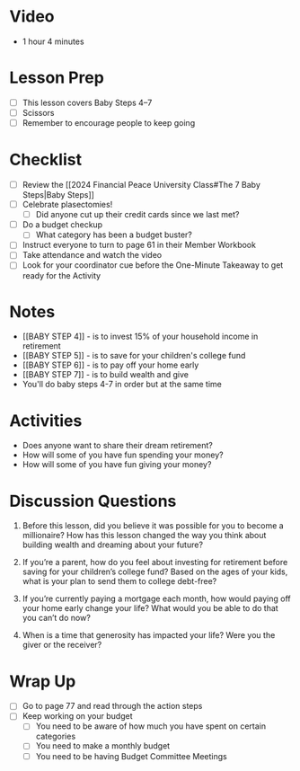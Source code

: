 # Video
- 1 hour 4 minutes

# Lesson Prep
- [ ] This lesson covers Baby Steps 4–7
- [ ] Scissors
- [ ] Remember to encourage people to keep going

# Checklist
- [ ] Review the [[2024 Financial Peace University Class#The 7 Baby Steps|Baby Steps]]
- [ ] Celebrate plasectomies!
	- [ ] Did anyone cut up their credit cards since we last met?
- [ ] Do a budget checkup
	- [ ] What category has been a budget buster?
- [ ] Instruct everyone to turn to page 61 in their Member Workbook
- [ ] Take attendance and watch the video
- [ ] Look for your coordinator cue before the One-Minute Takeaway to get ready for the Activity

# Notes
- [[BABY STEP 4]] - is to invest 15% of your household income in retirement
- [[BABY STEP 5]] - is to save for your children's college fund
- [[BABY STEP 6]] - is to pay off your home early
- [[BABY STEP 7]] - is to build wealth and give
- You'll do baby steps 4-7 in order but at the same time

# Activities
- Does anyone want to share their dream retirement? 
- How will some of you have fun spending your money? 
- How will some of you have fun giving your money?

# Discussion Questions
1. Before this lesson, did you believe it was possible for you to become a millionaire? How has this lesson changed the way you think about building wealth and dreaming about your future? 

2. If you’re a parent, how do you feel about investing for retirement before saving for your children’s college fund? Based on the ages of your kids, what is your plan to send them to college debt-free? 

3. If you’re currently paying a mortgage each month, how would paying off your home early change your life? What would you be able to do that you can’t do now? 

4. When is a time that generosity has impacted your life? Were you the giver or the receiver?

# Wrap Up
- [ ] Go to page 77 and read through the action steps
- [ ] Keep working on your budget
	- [ ] You need to be aware of how much you have spent on certain categories
	- [ ] You need to make a monthly budget
	- [ ] You need to be having Budget Committee Meetings 